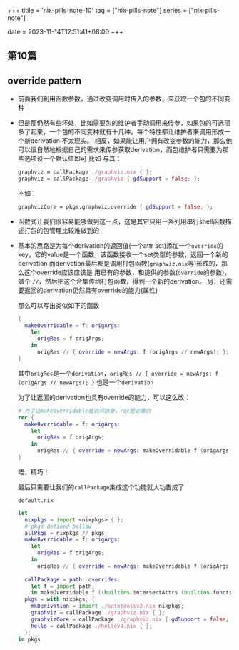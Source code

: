 +++
titile = 'nix-pills-note-10'
tag = ["nix-pills-note"]
series = ["nix-pills-note"]

date = 2023-11-14T12:51:41+08:00
+++



## 第10篇
## override pattern

- 前面我们利用函数参数，通过改变调用时传入的参数，来获取一个包的不同变种

- 但是那仍然有些坏处，比如需要包的维护者手动调用来传参，如果包的可选项多了起来，一个包的不同变种就有十几种，每个特性都让维护者来调用形成一个新derivation
  不太现实。 相反，如果能让用户拥有改变参数的能力，那么他可以很自然地根据自己的需求来传参获取derivation，而包维护者只需要为那些选项设一个默认值即可
  比如
  与其：
  ```nix
  graphviz = callPackage ./graphviz.nix { };
  graphviz = callPackage ./graphviz { gdSupport = false; };
  ```
  不如：
  ```nix
  graphvizCore = pkgs.graphviz.override { gdSupport = false; };
  ```
- 函数式让我们很容易能够做到这一点，这是其它只用一系列用串行shell函数描述打包的包管理比较难做到的

- 基本的思路是为每个derivation的返回值(一个attr set)添加一个`override`的key，它的value是一个函数，该函数接收一个set类型的参数，返回一个新的derivation
  而derivation最后都是调用打包函数(`graphviz.nix`等)形成的，那么这个override应该应该是 用已有的参数，和提供的参数(`override`的参数)，做个 `//`，然后把这个合集传给打包函数，得到一个新的derivation。 另，还需要返回的derivation仍然具有override的能力(属性)

  那么可以写出类似如下的函数
  ```nix
  {
    makeOverridable = f: origArgs:
      let 
        origRes = f origArgs;
      in 
        origRes // { override = newArgs: f (origArgs // newArgs); };
  }
  ```
  其中`origRes`是一个`derivation`，`origRes // { override = newArgs: f (origArgs // newArgs); }` 也是一个`derivation`

  为了让返回的derivation也具有override的能力，可以这么改：
  ```nix
  # 为了让makeOverridable能访问自身，rec是必需的
  rec {
    makeOverridable = f: origArgs:
      let 
        origRes = f origArgs;
      in 
        origRes // { override = newArgs: makeOverridable f (origArgs // newArgs); };
  }
  ```
  唔，精巧！

  最后只需要让我们的`callPackage`集成这个功能就大功告成了

  `default.nix`
  ```nix
  let
    nixpkgs = import <nixpkgs> { };
    # pkgs defined bellow
    allPkgs = nixpkgs // pkgs;
    makeOverridable = f: origArgs:
      let 
        origRes = f origArgs;
      in 
        origRes // { override = newArgs: makeOverridable f (origArgs // newArgs); };
 
    callPackage = path: overrides:
      let f = import path;
      in makeOverridable f ((builtins.intersectAttrs (builtins.functionArgs f) allPkgs) // overrides);
    pkgs = with nixpkgs; {
      mkDerivation = import ./autotoolsv2.nix nixpkgs;
      graphviz = callPackage ./graphviz.nix { };
      graphvizCore = callPackage ./graphviz.nix { gdSupport = false; };
      hello = callPackage ./hellov4.nix { };
    };
  in pkgs
  ```


